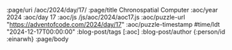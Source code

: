 :page/uri /aoc/2024/day/17/
:page/title Chronospatial Computer
:aoc/year 2024
:aoc/day 17
:aoc/js /js/aoc/2024/aoc17.js
:aoc/puzzle-url "https://adventofcode.com/2024/day/17"
:aoc/puzzle-timestamp #time/ldt "2024-12-17T00:00:00"
:blog-post/tags [:aoc]
:blog-post/author {:person/id :einarwh}
:page/body

<!-- # Einar W. Høst -->
